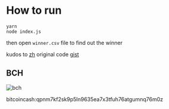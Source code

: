 # How to run

```
yarn
node index.js
```

then open `winner.csv` file to find out the winner 

kudos to [zh](https://gist.github.com/zh) original code [gist](https://gist.github.com/zh/d032b774e995b0f7f86e25a45d131363)

## BCH

![bch](https://res.cloudinary.com/devpost/image/fetch/s--NKyapNpa--/c_limit,f_auto,fl_lossy,q_auto:eco,w_900/https://github.com/spiritbro1/bitcoincash-marketplace/raw/main/SAVE_20210120_124109.jpg)

bitcoincash:qpnm7kf2sk9p5ln9635ea7x3tfuh76atgumnq76m0z

